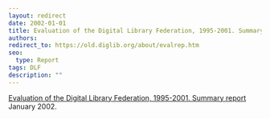 ```yaml
---
layout: redirect
date: 2002-01-01
title: Evaluation of the Digital Library Federation, 1995-2001. Summary report
authors: 
redirect_to: https://old.diglib.org/about/evalrep.htm
seo:
  type: Report
tags: DLF
description: ""
---
```


<p><a href="https://old.diglib.org/about/evalrep.htm" target="_blank" rel="noopener noreferrer">Evaluation of the Digital Library Federation, 1995-2001. Summary report</a> January 2002.</p>
